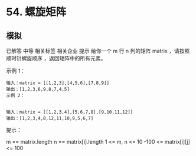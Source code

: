 # 54. 螺旋矩阵

## 模拟
已解答
中等
相关标签
相关企业
提示
给你一个 m 行 n 列的矩阵 matrix ，请按照 顺时针螺旋顺序 ，返回矩阵中的所有元素。

 

示例 1：

```
输入：matrix = [[1,2,3],[4,5,6],[7,8,9]]
输出：[1,2,3,6,9,8,7,4,5]
示例 2：


输入：matrix = [[1,2,3,4],[5,6,7,8],[9,10,11,12]]
输出：[1,2,3,4,8,12,11,10,9,5,6,7]
 ```

提示：

m == matrix.length
n == matrix[i].length
1 <= m, n <= 10
-100 <= matrix[i][j] <= 100
